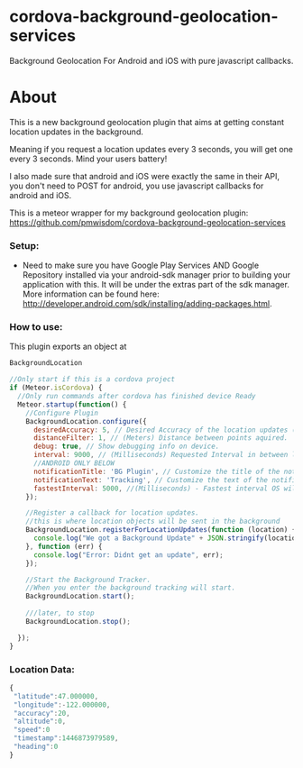 # cordova-background-geolocation-services
Background Geolocation For Android and iOS with pure javascript callbacks.

# About
This is a new background geolocation plugin that aims at getting constant location updates in the background. 

Meaning if you request a location updates every 3 seconds, you will get one every 3 seconds. Mind your users battery!

I also made sure that android and iOS were exactly the same in their API, you don't need to POST for android, you use javascript callbacks for android and iOS.

This is a meteor wrapper for my background geolocation plugin:
https://github.com/pmwisdom/cordova-background-geolocation-services



### Setup:
* Need to make sure you have Google Play Services AND Google Repository installed via your android-sdk manager prior to building your application with this. It will be under the extras part of the sdk manager. More information can be found here: http://developer.android.com/sdk/installing/adding-packages.html.

### How to use: 

This plugin exports an object at 
````javascript
BackgroundLocation
````

````javascript
//Only start if this is a cordova project
if (Meteor.isCordova) {
  //Only run commands after cordova has finished device Ready
  Meteor.startup(function() {
    //Configure Plugin
    BackgroundLocation.configure({
      desiredAccuracy: 5, // Desired Accuracy of the location updates (lower = more accurate).
      distanceFilter: 1, // (Meters) Distance between points aquired.
      debug: true, // Show debugging info on device.
      interval: 9000, // (Milliseconds) Requested Interval in between location updates.
      //ANDROID ONLY BELOW
      notificationTitle: 'BG Plugin', // Customize the title of the notification.
      notificationText: 'Tracking', // Customize the text of the notification.
      fastestInterval: 5000, //(Milliseconds) - Fastest interval OS will give updates.
    });

    //Register a callback for location updates.
    //this is where location objects will be sent in the background
    BackgroundLocation.registerForLocationUpdates(function (location) {
      console.log("We got a Background Update" + JSON.stringify(location));
    }, function (err) {
      console.log("Error: Didnt get an update", err);
    });

    //Start the Background Tracker. 
    //When you enter the background tracking will start.
    BackgroundLocation.start();
    
    ///later, to stop
    BackgroundLocation.stop();

  });
}

````

### Location Data:

````javascript
{
 "latitude":47.000000,
 "longitude":-122.000000,
 "accuracy":20,
 "altitude":0,
 "speed":0
 "timestamp":1446873979589,
 "heading":0
}
````
